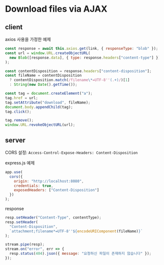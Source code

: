 # Download files via AJAX

## client

axios 사용을 가정한 예제

```js
const response = await this.axios.get(link, { responseType: "blob" });
const url = window.URL.createObjectURL(
  new Blob([response.data], { type: response.headers["content-type"] })
);

const contentDisposition = response.headers["content-disposition"];
const fileName = contentDisposition
  ? contentDisposition.match(/filename\*=UTF-8''(.+)/)[1]
  : String(new Date().getTime());

const tag = document.createElement("a");
tag.href = url;
tag.setAttribute("download", fileName);
document.body.appendChild(tag);
tag.click();

tag.remove();
window.URL.revokeObjectURL(url);
```

## server

CORS 설정: `Access-Control-Expose-Headers: Content-Disposition`

express.js 예제

```js
app.use(
  cors({
    origin: "http://localhost:8080",
    credentials: true,
    exposedHeaders: ["Content-Disposition"]
  })
);
```

response

```js
resp.setHeader("Content-Type", contentType);
resp.setHeader(
  "Content-Disposition",
  `attachment;filename*=UTF-8''${encodeURIComponent(fileName)}`
);

stream.pipe(resp);
stream.on("error", err => {
  resp.status(404).json({ message: "요청하신 파일이 존재하지 않습니다" });
});
```
